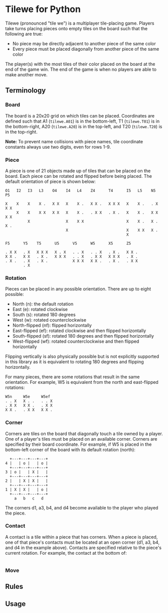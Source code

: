 # Tilewe for Python

Tilewe (pronounced "tile we") is a multiplayer tile-placing game. Players take turns placing pieces onto empty tiles on the board such that the following are true: 

* No piece may be directly adjacent to another piece of the same color 
* Every piece must be placed diagonally from another piece of the same color

The player(s) with the most tiles of their color placed on the board at the end of the game win. The end of the game is when no players are able to make another move.

## Terminology

### Board 

The board is a 20x20 grid on which tiles can be placed. Coordinates are defined such that A1 (`tilewe.A01`) is in the bottom-left, T1 (`tilewe.T01`) is in the bottom-right, A20 (`tilewe.A20`) is in the top-left, and T20 (`tilewe.T20`) is in the top-right. 

**Note:** To prevent name collisions with piece names, tile coordinate constants always use two digits, even for rows 1-9. 

### Piece 

A piece is one of 21 objects made up of tiles that can be placed on the board. Each piece can be rotated and flipped before being placed. The default orientation of piece is shown below: 

```
O1   I2   I3   L3    O4    I4   L4    Z4      T4      I5   L5    N5    P5  
                                                                           
X    X    X    X .   X X   X    X .   X X .   X X X   X    X .   . X   X X 
     X    X    X X   X X   X    X .   . X X   . X .   X    X .   X X   X X 
          X                X    X X                   X    X .   X .   X . 
                           X                          X    X X   X .       
                                                      X                    
                                                                           
F5      Y5    T5      U5      V5      W5      X5      Z5                   
                                                                           
. X X   . X   X X X   X . X   . . X   . . X   . X .   X X .                
X X .   X X   . X .   X X X   . . X   . X X   X X X   . X .                
. X .   . X   . X .           X X X   X X .   . X .   . X X                
        . X                                                                
```

### Rotation

Pieces can be placed in any possible orientation. There are up to eight possible: 

* North (n): the default rotation 
* East (e): rotated clockwise 
* South (s): rotated 180 degrees 
* West (w): rotated counterclockwise
* North-flipped (nf): flipped horizontally 
* East-flipped (ef): rotated clockwise and then flipped horizontally 
* South-flipped (sf): rotated 180 degrees and then flipped horizontally  
* West-flipped (wf): rotated counterclockwise and then flipped horizontally 

Flipping vertically is also physically possible but is not explicitly supported in this library as it is equivalent to rotating 180 degrees and flipping horizontally.

For many pieces, there are some rotations that result in the same orientation. For example, W5 is equivalent from the north and east-flipped rotations: 

```
W5n     W5e     W5ef
. . X   X . .   . . X 
. X X   X X .   . X X
X X .   . X X   X X .
```

### Corner 

Corners are tiles on the board that diagonally touch a tile owned by a player. One of a player's tiles must be placed on an available corner. Corners are specified by their board coordinate. For example, if W5 is placed in the bottom-left corner of the board with its default rotation (north): 

```
  +---+---+---+---+
4 |   | o |   | o |
  +---+---+---+---+
3 | o |   | X |   |
  +---+---+---+---+
2 |   | X | X |   |
  +---+---+---+---+
1 | X | X |   | o |
  +---+---+---+---+
    a   b   c   d
```

The corners d1, a3, b4, and d4 become available to the player who played the piece. 

### Contact

A contact is a tile within a piece that has corners. When a piece is placed, one of that piece's contacts must be located at an open corner (d1, a3, b4, and d4 in the example above). Contacts are specified relative to the piece's current rotation. For example, the contact at the bottom of: 

```

```

### Move

## Rules 

## Usage
